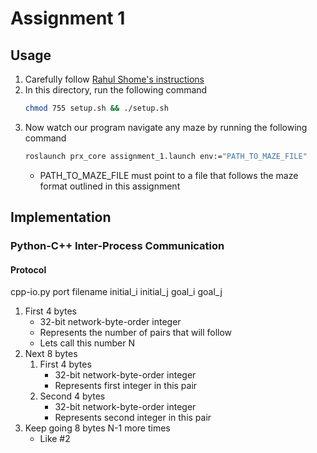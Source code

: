 # Assignment 1

## Usage

1. Carefully follow [Rahul Shome's instructions](https://bitbucket.org/rahulshome/cs_440_assignment/wiki/Home)
2. In this directory, run the following command
    ```bash
    chmod 755 setup.sh && ./setup.sh
    ```
3. Now watch our program navigate any maze by running the following command
    ```bash
    roslaunch prx_core assignment_1.launch env:="PATH_TO_MAZE_FILE"
    ```
    * PATH_TO_MAZE_FILE must point to a file that follows the maze format outlined in this assignment

## Implementation

### Python-C++ Inter-Process Communication

#### Protocol

cpp-io.py port filename initial_i initial_j goal_i goal_j

1. First 4 bytes
    * 32-bit network-byte-order integer
    * Represents the number of pairs that will follow
    * Lets call this number N
2. Next 8 bytes
    1. First 4 bytes
        * 32-bit network-byte-order integer
        * Represents first integer in this pair
    2. Second 4 bytes
        * 32-bit network-byte-order integer
        * Represents second integer in this pair
3. Keep going 8 bytes N-1 more times
    * Like #2
